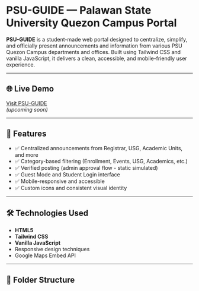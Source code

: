 # PSU-GUIDE — Palawan State University Quezon Campus Portal

**PSU-GUIDE** is a student-made web portal designed to centralize, simplify, and officially present announcements and information from various PSU Quezon Campus departments and offices. Built using Tailwind CSS and vanilla JavaScript, it delivers a clean, accessible, and mobile-friendly user experience.

---

## 🌐 Live Demo

[Visit PSU-GUIDE]()  
*(upcoming soon)*

---

## 🎯 Features

- ✅ Centralized announcements from Registrar, USG, Academic Units, and more  
- ✅ Category-based filtering (Enrollment, Events, USG, Academics, etc.)  
- ✅ Verified posting (admin approval flow - static simulated)  
- ✅ Guest Mode and Student Login interface  
- ✅ Mobile-responsive and accessible  
- ✅ Custom icons and consistent visual identity  

---

## 🛠️ Technologies Used

- **HTML5**
- **Tailwind CSS**
- **Vanilla JavaScript**
- Responsive design techniques
- Google Maps Embed API

---

## 📂 Folder Structure

